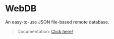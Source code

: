 # WebDB
An easy-to-use JSON file-based remote database.

> Documentation: [Click here!](https://vimnlabs.github.io/webdb/)
